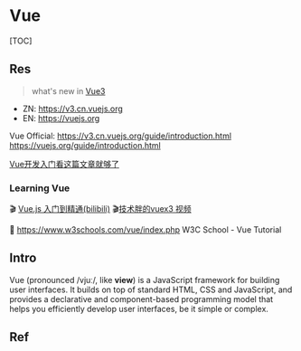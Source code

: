 # Vue

[TOC]



## Res
> what's new in [Vue3](https://blog.vuejs.org/posts/vue-3-as-the-new-default.html)

- ZN: https://v3.cn.vuejs.org
- EN: https://vuejs.org

Vue Official:
https://v3.cn.vuejs.org/guide/introduction.html
https://vuejs.org/guide/introduction.html

[Vue开发入门看这篇文章就够了](https://blog.fundebug.com/2019/06/03/vue-development-tutorial/)

### Learning Vue
🎬 [Vue.js 入门到精通(bilibili)](https://www.bilibili.com/video/BV15741177Eh?p=5&spm_id_from=pageDriver)
🎬[技术胖的vuex3 视频](https://www.jspang.com/article/68) 

📑 https://www.w3schools.com/vue/index.php
W3C School - Vue Tutorial



## Intro
Vue (pronounced /vjuː/, like **view**) is a JavaScript framework for building user interfaces. It builds on top of standard HTML, CSS and JavaScript, and provides a declarative and component-based programming model that helps you efficiently develop user interfaces, be it simple or complex.


## Ref